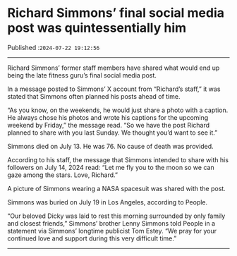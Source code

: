 # Richard Simmons’ final social media post was quintessentially him

Published :`2024-07-22 19:12:56`

---

Richard Simmons’ former staff members have shared what would end up being the late fitness guru’s final social media post.

In a message posted to Simmons’ X account from “Richard’s staff,” it was stated that Simmons often planned his posts ahead of time.

“As you know, on the weekends, he would just share a photo with a caption. He always chose his photos and wrote his captions for the upcoming weekend by Friday,” the message read. “So we have the post Richard planned to share with you last Sunday. We thought you’d want to see it.”

Simmons died on July 13. He was 76. No cause of death was provided.

According to his staff, the message that Simmons intended to share with his followers on July 14, 2024 read: “Let me fly you to the moon so we can gaze among the stars. Love, Richard.”

A picture of Simmons wearing a NASA spacesuit was shared with the post.

Simmons was buried on July 19 in Los Angeles, according to People.

“Our beloved Dicky was laid to rest this morning surrounded by only family and closest friends,” Simmons’ brother Lenny Simmons told People in a statement via Simmons’ longtime publicist Tom Estey. “We pray for your continued love and support during this very difficult time.”

---

